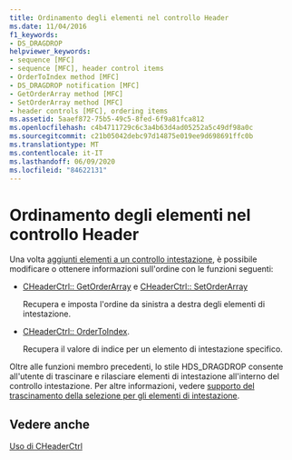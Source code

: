 ```yaml
---
title: Ordinamento degli elementi nel controllo Header
ms.date: 11/04/2016
f1_keywords:
- DS_DRAGDROP
helpviewer_keywords:
- sequence [MFC]
- sequence [MFC], header control items
- OrderToIndex method [MFC]
- DS_DRAGDROP notification [MFC]
- GetOrderArray method [MFC]
- SetOrderArray method [MFC]
- header controls [MFC], ordering items
ms.assetid: 5aaef872-75b5-49c5-8fed-6f9a81fca812
ms.openlocfilehash: c4b4711729c6c3a4b63d4ad05252a5c49df98a0c
ms.sourcegitcommit: c21b05042debc97d14875e019ee9d698691ffc0b
ms.translationtype: MT
ms.contentlocale: it-IT
ms.lasthandoff: 06/09/2020
ms.locfileid: "84622131"
---
```

# <a name="ordering-items-in-the-header-control"></a>Ordinamento degli elementi nel controllo Header

Una volta [aggiunti elementi a un controllo intestazione](adding-items-to-the-header-control.md), è possibile modificare o ottenere informazioni sull'ordine con le funzioni seguenti:

- [CHeaderCtrl:: GetOrderArray](reference/cheaderctrl-class.md#getorderarray) e [CHeaderCtrl:: SetOrderArray](reference/cheaderctrl-class.md#setorderarray)

   Recupera e imposta l'ordine da sinistra a destra degli elementi di intestazione.

- [CHeaderCtrl:: OrderToIndex](reference/cheaderctrl-class.md#ordertoindex).

   Recupera il valore di indice per un elemento di intestazione specifico.

Oltre alle funzioni membro precedenti, lo stile HDS_DRAGDROP consente all'utente di trascinare e rilasciare elementi di intestazione all'interno del controllo intestazione. Per altre informazioni, vedere [supporto del trascinamento della selezione per gli elementi di intestazione](providing-drag-and-drop-support-for-header-items.md).

## <a name="see-also"></a>Vedere anche

[Uso di CHeaderCtrl](using-cheaderctrl.md)
